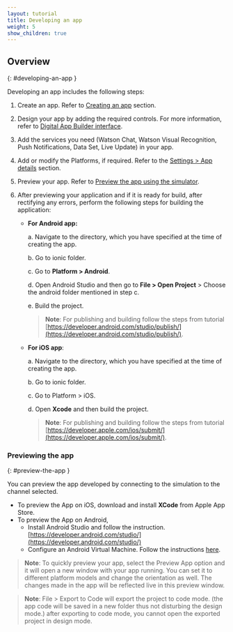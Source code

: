 ```yaml
---
layout: tutorial
title: Developing an app
weight: 5
show_children: true
---
```

<!-- NLS_CHARSET=UTF-8 -->
## Overview
{: #developing-an-app }

Developing an app includes the following steps:

1. Create an app. Refer to [Creating an app](../getting-started/) section.
2. Design your app by adding the required controls. For more information, refer to [Digital App Builder interface](../dab-interface/).
3. Add the services you need (Watson Chat, Watson Visual Recognition, Push Notifications, Data Set, Live Update) in your app.
4. Add or modify the Platforms, if required. Refer to the [Settings > App details](../settings/) section.
5. Preview your app. Refer to [Preview the app using the simulator](#preview-the-app-using-the-simulator).
6. After previewing your application and if it is ready for build, after rectifying any errors, perform the following steps for building the application:

    * **For Android app:**

        a. Navigate to the directory, which you have specified at the time of creating the app.

        b. Go to ionic folder.

        c. Go to **Platform > Android**.

        d. Open Android Studio and then go to **File > Open Project** > Choose the android folder mentioned in step c.

        e. Build the project. 

        >**Note**: For publishing and building follow the steps from tutorial [https://developer.android.com/studio/publish/](https://developer.android.com/studio/publish/).

    * **For iOS app**:
 
        a. Navigate to the directory, which you have specified at the time of creating the app.

        b. Go to ionic folder.

        c. Go to Platform > iOS.

        d. Open **Xcode** and then build the project. 

        >**Note**: For publishing and building follow the steps from tutorial [https://developer.apple.com/ios/submit/](https://developer.apple.com/ios/submit/).


### Previewing the app
{: #preview-the-app }

You can preview the app developed by connecting to the simulation to the channel selected.

* To preview the App on iOS, download and install **XCode** from Apple App Store.
* To preview the App on Android, 
    * Install Android Studio and follow the instruction. [https://developer.android.com/studio/](https://developer.android.com/studio/)
    * Configure an Android Virtual Machine. Follow the instructions [here](https://developer.android.com/studio/releases/emulator).

>**Note**: To quickly preview your app, select the Preview App option and it will open a new window with your app running. You can set it to different platform models and change the orientation as well. The changes made in the app will be reflected live in this preview window.

>**Note**: File > Export to Code will export the project to code mode. (the app code will be saved in a new folder thus not disturbing the design mode.) after exporting to code mode, you cannot open the exported project in design mode.